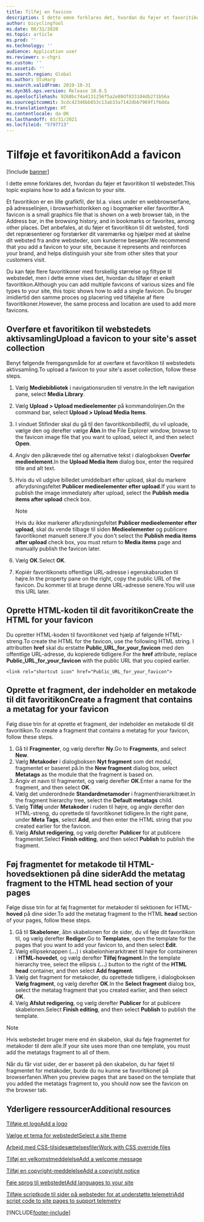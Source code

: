 ```yaml
---
title: Tilføj en favicon
description: I dette emne forklares det, hvordan du føjer et favoritikon til webstedet.
author: bicyclingfool
ms.date: 08/31/2020
ms.topic: article
ms.prod: ''
ms.technology: ''
audience: Application user
ms.reviewer: v-chgri
ms.custom: ''
ms.assetid: ''
ms.search.region: Global
ms.author: StuHarg
ms.search.validFrom: 2019-10-31
ms.dyn365.ops.version: Release 10.0.5
ms.openlocfilehash: 9268bc74a4131256f5a2e88df833104db271b56a
ms.sourcegitcommit: 3cdc42346bb653c13ab33a7142dbb7969f1f6dda
ms.translationtype: HT
ms.contentlocale: da-DK
ms.lasthandoff: 03/31/2021
ms.locfileid: "5797713"
---
```

# <a name="add-a-favicon"></a><span data-ttu-id="f2131-103">Tilføje et favoritikon</span><span class="sxs-lookup"><span data-stu-id="f2131-103">Add a favicon</span></span>

[!include [banner](includes/banner.md)]

<span data-ttu-id="f2131-104">I dette emne forklares det, hvordan du føjer et favoritikon til webstedet.</span><span class="sxs-lookup"><span data-stu-id="f2131-104">This topic explains how to add a favicon to your site.</span></span>

<span data-ttu-id="f2131-105">Et favoritikon er en lille grafikfil, der bl.a. vises under en webbrowserfane, på adresselinjen, i browserhistorikken og i bogmærker eller favoritter.</span><span class="sxs-lookup"><span data-stu-id="f2131-105">A favicon is a small graphics file that is shown on a web browser tab, in the Address bar, in the browsing history, and in bookmarks or favorites, among other places.</span></span> <span data-ttu-id="f2131-106">Det anbefales, at du føjer et favoritikon til dit websted, fordi det repræsenterer og forstærker dit varemærke og hjælper med at skelne dit websted fra andre websteder, som kunderne besøger.</span><span class="sxs-lookup"><span data-stu-id="f2131-106">We recommend that you add a favicon to your site, because it represents and reinforces your brand, and helps distinguish your site from other sites that your customers visit.</span></span>

<span data-ttu-id="f2131-107">Du kan føje flere favoritikoner med forskellig størrelse og filtype til webstedet, men i dette emne vises det, hvordan du tilføjer et enkelt favoritikon.</span><span class="sxs-lookup"><span data-stu-id="f2131-107">Although you can add multiple favicons of various sizes and file types to your site, this topic shows how to add a single favicon.</span></span> <span data-ttu-id="f2131-108">Du bruger imidlertid den samme proces og placering ved tilføjelse af flere favoritikoner.</span><span class="sxs-lookup"><span data-stu-id="f2131-108">However, the same process and location are used to add more favicons.</span></span>

## <a name="upload-a-favicon-to-your-sites-asset-collection"></a><span data-ttu-id="f2131-109">Overføre et favoritikon til webstedets aktivsamling</span><span class="sxs-lookup"><span data-stu-id="f2131-109">Upload a favicon to your site's asset collection</span></span>

<span data-ttu-id="f2131-110">Benyt følgende fremgangsmåde for at overføre et favoritikon til webstedets aktivsamling.</span><span class="sxs-lookup"><span data-stu-id="f2131-110">To upload a favicon to your site's asset collection, follow these steps.</span></span>

1. <span data-ttu-id="f2131-111">Vælg **Mediebibliotek** i navigationsruden til venstre.</span><span class="sxs-lookup"><span data-stu-id="f2131-111">In the left navigation pane, select **Media Library**.</span></span>
1. <span data-ttu-id="f2131-112">Vælg **Upload \> Upload medieelementer** på kommandolinjen.</span><span class="sxs-lookup"><span data-stu-id="f2131-112">On the command bar, select **Upload \> Upload Media Items**.</span></span>
1. <span data-ttu-id="f2131-113">I vinduet Stifinder skal du gå til den favoritikonbilledfil, du vil uploade, vælge den og derefter vælge **Åbn**.</span><span class="sxs-lookup"><span data-stu-id="f2131-113">In the File Explorer window, browse to the favicon image file that you want to upload, select it, and then select **Open**.</span></span>
1. <span data-ttu-id="f2131-114">Angiv den påkrævede titel og alternative tekst i dialogboksen **Overfør medieelement**.</span><span class="sxs-lookup"><span data-stu-id="f2131-114">In the **Upload Media Item** dialog box, enter the required title and alt text.</span></span>
1. <span data-ttu-id="f2131-115">Hvis du vil udgive billedet umiddelbart efter upload, skal du markere afkrydsningsfeltet **Publicer medieelementer efter upload**.</span><span class="sxs-lookup"><span data-stu-id="f2131-115">If you want to publish the image immediately after upload, select the **Publish media items after upload** check box.</span></span>

    > [!NOTE]
    > <span data-ttu-id="f2131-116">Hvis du ikke markerer afkrydsningsfeltet **Publicer medieelementer efter upload**, skal du vende tilbage til siden **Medieelementer** og publicere favoritikonet manuelt senere.</span><span class="sxs-lookup"><span data-stu-id="f2131-116">If you don't select the **Publish media items after upload** check box, you must return to **Media items** page and manually publish the favicon later.</span></span>

1. <span data-ttu-id="f2131-117">Vælg **OK**.</span><span class="sxs-lookup"><span data-stu-id="f2131-117">Select **OK**.</span></span>
1. <span data-ttu-id="f2131-118">Kopiér favoritikonets offentlige URL-adresse i egenskabsruden til højre.</span><span class="sxs-lookup"><span data-stu-id="f2131-118">In the property pane on the right, copy the public URL of the favicon.</span></span> <span data-ttu-id="f2131-119">Du kommer til at bruge denne URL-adresse senere.</span><span class="sxs-lookup"><span data-stu-id="f2131-119">You will use this URL later.</span></span>

## <a name="create-the-html-for-your-favicon"></a><span data-ttu-id="f2131-120">Oprette HTML-koden til dit favoritikon</span><span class="sxs-lookup"><span data-stu-id="f2131-120">Create the HTML for your favicon</span></span>

<span data-ttu-id="f2131-121">Du opretter HTML-koden til favoritikonet ved hjælp af følgende HTML-streng.</span><span class="sxs-lookup"><span data-stu-id="f2131-121">To create the HTML for the favicon, use the following HTML string.</span></span> <span data-ttu-id="f2131-122">I attributten **href** skal du erstatte **Public\_URL\_for\_your\_favicon** med den offentlige URL-adresse, du kopierede tidligere.</span><span class="sxs-lookup"><span data-stu-id="f2131-122">For the **href** attribute, replace **Public\_URL\_for\_your\_favicon** with the public URL that you copied earlier.</span></span>

`<link rel="shortcut icon" href="Public_URL_for_your_favicon">`

## <a name="create-a-fragment-that-contains-a-metatag-for-your-favicon"></a><span data-ttu-id="f2131-123">Oprette et fragment, der indeholder en metakode til dit favoritikon</span><span class="sxs-lookup"><span data-stu-id="f2131-123">Create a fragment that contains a metatag for your favicon</span></span>

<span data-ttu-id="f2131-124">Følg disse trin for at oprette et fragment, der indeholder en metakode til dit favoritikon.</span><span class="sxs-lookup"><span data-stu-id="f2131-124">To create a fragment that contains a metatag for your favicon, follow these steps.</span></span>

1. <span data-ttu-id="f2131-125">Gå til **Fragmenter**, og vælg derefter **Ny**.</span><span class="sxs-lookup"><span data-stu-id="f2131-125">Go to **Fragments**, and select **New**.</span></span>
1. <span data-ttu-id="f2131-126">Vælg **Metakoder** i dialogboksen **Nyt fragment** som det modul, fragmentet er baseret på.</span><span class="sxs-lookup"><span data-stu-id="f2131-126">In the **New fragment** dialog box, select **Metatags** as the module that the fragment is based on.</span></span>
1. <span data-ttu-id="f2131-127">Angiv et navn til fragmentet, og vælg derefter **OK**.</span><span class="sxs-lookup"><span data-stu-id="f2131-127">Enter a name for the fragment, and then select **OK**.</span></span>
1. <span data-ttu-id="f2131-128">Vælg det underordnede **Standardmetamoder** i fragmenthierarkitræet.</span><span class="sxs-lookup"><span data-stu-id="f2131-128">In the fragment hierarchy tree, select the **Default metatags** child.</span></span>
1. <span data-ttu-id="f2131-129">Vælg **Tilføj** under **Metakoder** i ruden til højre, og angiv derefter den HTML-streng, du oprettede til favoritikonet tidligere.</span><span class="sxs-lookup"><span data-stu-id="f2131-129">In the right pane, under **Meta Tags**, select **Add**, and then enter the HTML string that you created earlier for the favicon.</span></span> 
1. <span data-ttu-id="f2131-130">Vælg **Afslut redigering**, og vælg derefter **Publicer** for at publicere fragmentet.</span><span class="sxs-lookup"><span data-stu-id="f2131-130">Select **Finish editing**, and then select **Publish** to publish the fragment.</span></span>

## <a name="add-the-metatag-fragment-to-the-html-head-section-of-your-pages"></a><span data-ttu-id="f2131-131">Føj fragmentet for metakode til HTML-hovedsektionen på dine sider</span><span class="sxs-lookup"><span data-stu-id="f2131-131">Add the metatag fragment to the HTML head section of your pages</span></span>

<span data-ttu-id="f2131-132">Følge disse trin for at føj fragmentet for metakoder til sektionen for HTML-**hoved** på dine sider.</span><span class="sxs-lookup"><span data-stu-id="f2131-132">To add the metatag fragment to the HTML **head** section of your pages, follow these steps.</span></span>

1. <span data-ttu-id="f2131-133">Gå til **Skabeloner**, åbn skabelonen for de sider, du vil føje dit favoritikon til, og vælg derefter **Rediger**.</span><span class="sxs-lookup"><span data-stu-id="f2131-133">Go to **Templates**, open the template for the pages that you want to add your favicon to, and then select **Edit**.</span></span>
1. <span data-ttu-id="f2131-134">Vælg ellipseknappen (**...**) i skabelonhierarkitræet til højre for containeren i **HTML-hovedet**, og vælg derefter **Tilføj fragment**.</span><span class="sxs-lookup"><span data-stu-id="f2131-134">In the template hierarchy tree, select the ellipsis (**...**) button to the right of the **HTML head** container, and then select **Add fragment**.</span></span>
1. <span data-ttu-id="f2131-135">Vælg det fragment for metakoder, du oprettede tidligere, i dialogboksen **Vælg fragment**, og vælg derefter **OK**.</span><span class="sxs-lookup"><span data-stu-id="f2131-135">In the **Select fragment** dialog box, select the metatag fragment that you created earlier, and then select **OK**.</span></span>
1. <span data-ttu-id="f2131-136">Vælg **Afslut redigering**, og vælg derefter **Publicer** for at publicere skabelonen.</span><span class="sxs-lookup"><span data-stu-id="f2131-136">Select **Finish editing**, and then select **Publish** to publish the template.</span></span>

> [!NOTE]
> <span data-ttu-id="f2131-137">Hvis webstedet bruger mere end én skabelon, skal du føje fragmentet for metakoder til dem alle.</span><span class="sxs-lookup"><span data-stu-id="f2131-137">If your site uses more than one template, you must add the metatags fragment to all of them.</span></span>

<span data-ttu-id="f2131-138">Når du får vist sider, der er baseret på den skabelon, du har føjet til fragmentet for metakoder, burde du nu kunne se favoritikonet på browserfanen.</span><span class="sxs-lookup"><span data-stu-id="f2131-138">When you preview pages that are based on the template that you added the metatags fragment to, you should now see the favicon on the browser tab.</span></span>

## <a name="additional-resources"></a><span data-ttu-id="f2131-139">Yderligere ressourcer</span><span class="sxs-lookup"><span data-stu-id="f2131-139">Additional resources</span></span>

[<span data-ttu-id="f2131-140">Tilføje et logo</span><span class="sxs-lookup"><span data-stu-id="f2131-140">Add a logo</span></span>](add-logo.md)

[<span data-ttu-id="f2131-141">Vælge et tema for webstedet</span><span class="sxs-lookup"><span data-stu-id="f2131-141">Select a site theme</span></span>](select-site-theme.md)

[<span data-ttu-id="f2131-142">Arbejd med CSS-tilsidesættelsesfiler</span><span class="sxs-lookup"><span data-stu-id="f2131-142">Work with CSS override files</span></span>](css-override-files.md)

[<span data-ttu-id="f2131-143">Tilføj en velkomstmeddelelse</span><span class="sxs-lookup"><span data-stu-id="f2131-143">Add a welcome message</span></span>](add-welcome-message.md)

[<span data-ttu-id="f2131-144">Tilføj en copyright-meddelelse</span><span class="sxs-lookup"><span data-stu-id="f2131-144">Add a copyright notice</span></span>](add-copyright-notice.md)

[<span data-ttu-id="f2131-145">Føje sprog til webstedet</span><span class="sxs-lookup"><span data-stu-id="f2131-145">Add languages to your site</span></span>](add-languages-to-site.md)

[<span data-ttu-id="f2131-146">Tilføje scriptkode til sider på websteder for at understøtte telemetri</span><span class="sxs-lookup"><span data-stu-id="f2131-146">Add script code to site pages to support telemetry</span></span>](add-telemetry.md)



[!INCLUDE[footer-include](../includes/footer-banner.md)]
